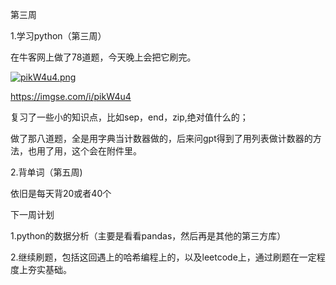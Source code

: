 第三周

1.学习python（第三周）

在牛客网上做了78道题，今天晚上会把它刷完。

[![pikW4u4.png](https://z1.ax1x.com/2023/10/22/pikW4u4.png)](https://imgse.com/i/pikW4u4)

https://imgse.com/i/pikW4u4

复习了一些小的知识点，比如sep，end，zip,绝对值什么的；

做了那八道题，全是用字典当计数器做的，后来问gpt得到了用列表做计数器的方法，也用了用，这个会在附件里。

2.背单词（第五周)

依旧是每天背20或者40个

下一周计划

1.python的数据分析（主要是看看pandas，然后再是其他的第三方库）

2.继续刷题，包括这回遇上的哈希编程上的，以及leetcode上，通过刷题在一定程度上夯实基础。
